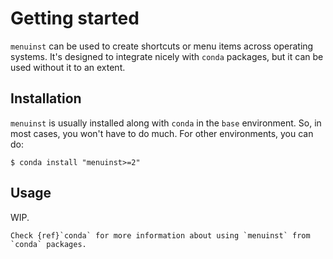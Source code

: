 # Getting started

`menuinst` can be used to create shortcuts or menu items across operating systems.
It's designed to integrate nicely with `conda` packages, 
but it can be used without it to an extent.

## Installation

`menuinst` is usually installed along with `conda` in the `base` environment.
So, in most cases, you won't have to do much. For other environments, you can do:

```console
$ conda install "menuinst>=2"
```
## Usage

WIP.

```{seealso}
Check {ref}`conda` for more information about using `menuinst` from `conda` packages.
```
